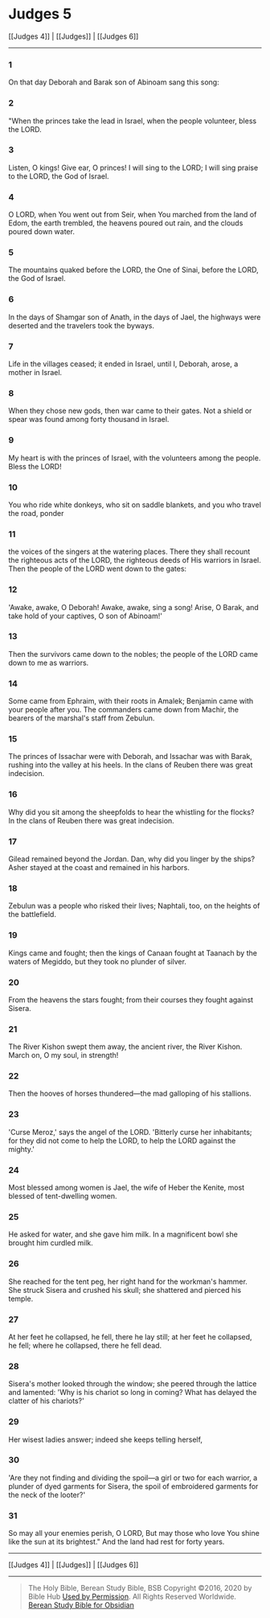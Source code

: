 # Judges 5

[[Judges 4]] | [[Judges]] | [[Judges 6]]

---

### 1
On that day Deborah and Barak son of Abinoam sang this song:

### 2
"When the princes take the lead in Israel, when the people volunteer, bless the LORD.

### 3
Listen, O kings! Give ear, O princes! I will sing to the LORD; I will sing praise to the LORD, the God of Israel.

### 4
O LORD, when You went out from Seir, when You marched from the land of Edom, the earth trembled, the heavens poured out rain, and the clouds poured down water.

### 5
The mountains quaked before the LORD, the One of Sinai, before the LORD, the God of Israel.

### 6
In the days of Shamgar son of Anath, in the days of Jael, the highways were deserted and the travelers took the byways.

### 7
Life in the villages ceased; it ended in Israel, until I, Deborah, arose, a mother in Israel.

### 8
When they chose new gods, then war came to their gates. Not a shield or spear was found among forty thousand in Israel.

### 9
My heart is with the princes of Israel, with the volunteers among the people. Bless the LORD!

### 10
You who ride white donkeys, who sit on saddle blankets, and you who travel the road, ponder

### 11
the voices of the singers at the watering places. There they shall recount the righteous acts of the LORD, the righteous deeds of His warriors in Israel. Then the people of the LORD went down to the gates:

### 12
'Awake, awake, O Deborah! Awake, awake, sing a song! Arise, O Barak, and take hold of your captives, O son of Abinoam!'

### 13
Then the survivors came down to the nobles; the people of the LORD came down to me as warriors.

### 14
Some came from Ephraim, with their roots in Amalek; Benjamin came with your people after you. The commanders came down from Machir, the bearers of the marshal's staff from Zebulun.

### 15
The princes of Issachar were with Deborah, and Issachar was with Barak, rushing into the valley at his heels. In the clans of Reuben there was great indecision.

### 16
Why did you sit among the sheepfolds to hear the whistling for the flocks? In the clans of Reuben there was great indecision.

### 17
Gilead remained beyond the Jordan. Dan, why did you linger by the ships? Asher stayed at the coast and remained in his harbors.

### 18
Zebulun was a people who risked their lives; Naphtali, too, on the heights of the battlefield.

### 19
Kings came and fought; then the kings of Canaan fought at Taanach by the waters of Megiddo, but they took no plunder of silver.

### 20
From the heavens the stars fought; from their courses they fought against Sisera.

### 21
The River Kishon swept them away, the ancient river, the River Kishon. March on, O my soul, in strength!

### 22
Then the hooves of horses thundered—the mad galloping of his stallions.

### 23
'Curse Meroz,' says the angel of the LORD. 'Bitterly curse her inhabitants; for they did not come to help the LORD, to help the LORD against the mighty.'

### 24
Most blessed among women is Jael, the wife of Heber the Kenite, most blessed of tent-dwelling women.

### 25
He asked for water, and she gave him milk. In a magnificent bowl she brought him curdled milk.

### 26
She reached for the tent peg, her right hand for the workman's hammer. She struck Sisera and crushed his skull; she shattered and pierced his temple.

### 27
At her feet he collapsed, he fell, there he lay still; at her feet he collapsed, he fell; where he collapsed, there he fell dead.

### 28
Sisera's mother looked through the window; she peered through the lattice and lamented: 'Why is his chariot so long in coming? What has delayed the clatter of his chariots?'

### 29
Her wisest ladies answer; indeed she keeps telling herself,

### 30
'Are they not finding and dividing the spoil—a girl or two for each warrior, a plunder of dyed garments for Sisera, the spoil of embroidered garments for the neck of the looter?'

### 31
So may all your enemies perish, O LORD, But may those who love You shine like the sun at its brightest." And the land had rest for forty years.

---

[[Judges 4]] | [[Judges]] | [[Judges 6]]

---

> The Holy Bible, Berean Study Bible, BSB
> Copyright &copy;2016, 2020 by Bible Hub
> [Used by Permission](https://berean.bible/terms.htm). All Rights Reserved Worldwide.
> [Berean Study Bible for Obsidian](https://github.com/gapmiss/berean-study-bible-for-obsidian)</small>

